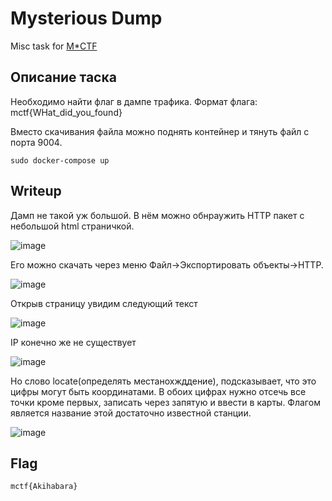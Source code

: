 # Mysterious Dump
Misc task for [M*CTF](https://mctf.mtuci.ru)
## Описание таска
Необходимо найти флаг в дампе трафика. Формат флага: mctf{WHat_did_you_found}

Вместо скачивания файла можно поднять контейнер и тянуть файл с порта 9004.
```
sudo docker-compose up
```
## Writeup
Дамп не такой уж большой. В нём можно обнраужить HTTP пакет с небольшой html страничкой.

![image](https://user-images.githubusercontent.com/77790965/188285229-f71a5c60-a3a5-4ccc-80ba-f9a85fb50376.png)

Его можно скачать через меню Файл->Экспортировать объекты->HTTP. 

![image](https://user-images.githubusercontent.com/77790965/188285265-bdab896f-9f75-431a-bcc8-7209e871b409.png)

Открыв страницу увидим следующий текст

![image](https://user-images.githubusercontent.com/77790965/188285328-838ca05a-29d5-42df-ac6b-91f20f2b19b7.png)

IP конечно же не существует

![image](https://user-images.githubusercontent.com/77790965/188285577-f01950c6-bd93-4c0e-82fb-f14816a6c1f7.png)


Но слово locate(определять местанохжддение), подсказывает, что это цифры могут быть координатами. В обоих цифрах нужно отсечь все точки кроме первых, записать через запятую и ввести в карты. Флагом является название этой достаточно известной станции.

![image](https://user-images.githubusercontent.com/77790965/188285490-ba104b76-311b-4350-8874-b8dfa2e9161b.png)

## Flag
```
mctf{Akihabara}
```
